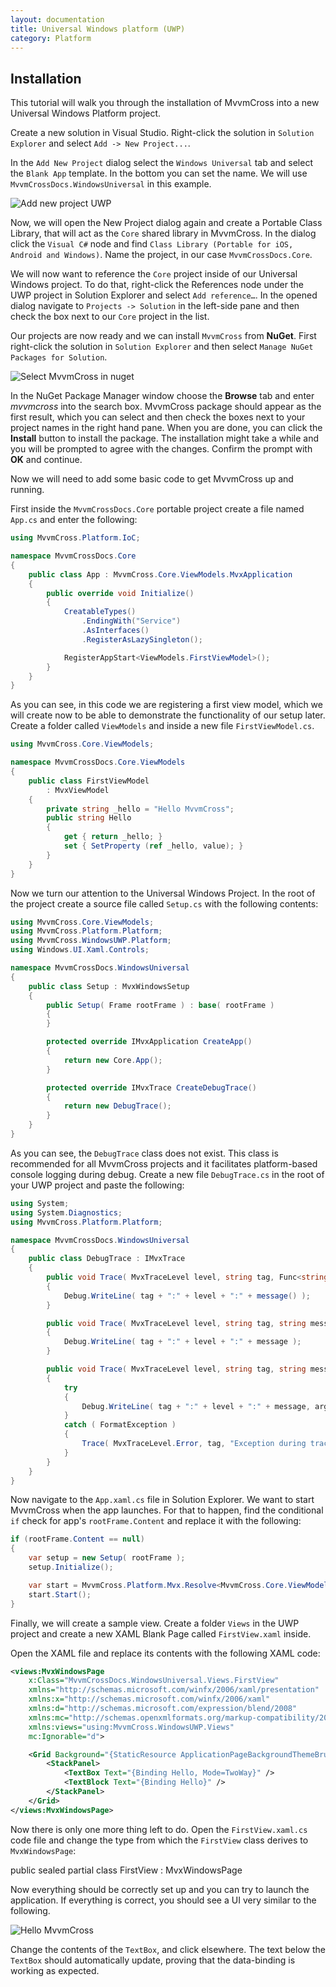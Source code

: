 ```yaml
---
layout: documentation
title: Universal Windows platform (UWP)
category: Platform
---
```

## Installation
This tutorial will walk you through the installation of MvvmCross into a new Universal Windows Platform project.

Create a new solution in Visual Studio. Right-click the solution in `Solution Explorer` and select `Add -> New Project...`.

In the `Add New Project` dialog select the `Windows Universal` tab and select the `Blank App` template. In the bottom you can set the name. We will use `MvvmCrossDocs.WindowsUniversal` in this example.

![Add new project UWP](../new-project.png)

Now, we will open the New Project dialog again and create a Portable Class Library, that will act as the `Core` shared library in MvvmCross. In the dialog click the `Visual C#` node and find `Class Library (Portable for iOS, Android and Windows)`. Name the project, in our case `MvvmCrossDocs.Core`.


We will now want to reference the `Core` project inside of our Universal Windows project. To do that, right-click the References node under the UWP project in Solution Explorer and select `Add reference…`. In the opened dialog navigate to `Projects -> Solution` in the left-side pane and then check the box next to our `Core` project in the list.

Our projects are now ready and we can install `MvvmCross` from **NuGet**. First right-click the solution in `Solution Explorer` and then select `Manage NuGet Packages for Solution`.

![Select MvvmCross in nuget](../mvvmcross-select-nuget.png)

In the NuGet Package Manager window choose the **Browse** tab and enter *mvvmcross* into the search box. MvvmCross package should appear as the first result, which you can select and then check the boxes next to your project names in the right hand pane. When you are done, you can click the **Install** button to install the package. The installation might take a while and you will be prompted to agree with the changes. Confirm the prompt with **OK** and continue.

Now we will need to add some basic code to get MvvmCross up and running.

First inside the `MvvmCrossDocs.Core` portable project create a file named `App.cs` and enter the following:

```c# 
using MvvmCross.Platform.IoC;

namespace MvvmCrossDocs.Core
{
    public class App : MvvmCross.Core.ViewModels.MvxApplication
    {
        public override void Initialize()
        {
            CreatableTypes()
                .EndingWith("Service")
                .AsInterfaces()
                .RegisterAsLazySingleton();

            RegisterAppStart<ViewModels.FirstViewModel>();
        }
    }
}
```

As you can see, in this code we are registering a first view model, which we will create now to be able to demonstrate the functionality of our setup later. Create a folder called `ViewModels` and inside a new file `FirstViewModel.cs`.

```c# 
using MvvmCross.Core.ViewModels;

namespace MvvmCrossDocs.Core.ViewModels
{
    public class FirstViewModel 
        : MvxViewModel
    {
        private string _hello = "Hello MvvmCross";
        public string Hello
        { 
            get { return _hello; }
            set { SetProperty (ref _hello, value); }
        }
    }
}
```

Now we turn our attention to the Universal Windows Project. In the root of the project create a source file called `Setup.cs` with the following contents:

```c# 
using MvvmCross.Core.ViewModels;
using MvvmCross.Platform.Platform;
using MvvmCross.WindowsUWP.Platform;
using Windows.UI.Xaml.Controls;

namespace MvvmCrossDocs.WindowsUniversal
{
    public class Setup : MvxWindowsSetup
    {
        public Setup( Frame rootFrame ) : base( rootFrame )
        {
        }

        protected override IMvxApplication CreateApp()
        {
            return new Core.App();
        }

        protected override IMvxTrace CreateDebugTrace()
        {
            return new DebugTrace();
        }
    }
}

```

As you can see, the `DebugTrace` class does not exist. This class is recommended for all MvvmCross projects and it facilitates platform-based console logging during debug. Create a new file `DebugTrace.cs` in the root of your UWP project and paste the following:

```c# 
using System;
using System.Diagnostics;
using MvvmCross.Platform.Platform;

namespace MvvmCrossDocs.WindowsUniversal
{
    public class DebugTrace : IMvxTrace
    {
        public void Trace( MvxTraceLevel level, string tag, Func<string> message )
        {
            Debug.WriteLine( tag + ":" + level + ":" + message() );
        }

        public void Trace( MvxTraceLevel level, string tag, string message )
        {
            Debug.WriteLine( tag + ":" + level + ":" + message );
        }

        public void Trace( MvxTraceLevel level, string tag, string message, params object[] args )
        {
            try
            {
                Debug.WriteLine( tag + ":" + level + ":" + message, args );
            }
            catch ( FormatException )
            {
                Trace( MvxTraceLevel.Error, tag, "Exception during trace of {0} {1}", level, message );
            }
        }
    }
}
```

Now navigate to the `App.xaml.cs` file in Solution Explorer. We want to start MvvmCross when the app launches. For that to happen, find the conditional `if` check for app's `rootFrame.Content` and replace it with the following:

```c# 
if (rootFrame.Content == null)
{
    var setup = new Setup( rootFrame );
    setup.Initialize();

    var start = MvvmCross.Platform.Mvx.Resolve<MvvmCross.Core.ViewModels.IMvxAppStart>();
    start.Start();
}
```

Finally, we will create a sample view. Create a folder `Views` in the UWP project and create a new XAML Blank Page called `FirstView.xaml` inside.

Open the XAML file and replace its contents with the following XAML code:

```xml
<views:MvxWindowsPage
    x:Class="MvvmCrossDocs.WindowsUniversal.Views.FirstView"
    xmlns="http://schemas.microsoft.com/winfx/2006/xaml/presentation"
    xmlns:x="http://schemas.microsoft.com/winfx/2006/xaml"
    xmlns:d="http://schemas.microsoft.com/expression/blend/2008"
    xmlns:mc="http://schemas.openxmlformats.org/markup-compatibility/2006"
    xmlns:views="using:MvvmCross.WindowsUWP.Views"
    mc:Ignorable="d">

    <Grid Background="{StaticResource ApplicationPageBackgroundThemeBrush}">
        <StackPanel>
            <TextBox Text="{Binding Hello, Mode=TwoWay}" />
            <TextBlock Text="{Binding Hello}" />
        </StackPanel>
    </Grid>
</views:MvxWindowsPage>
```

Now there is only one more thing left to do. Open the `FirstView.xaml.cs` code file and change the type from which the `FirstView` class derives to `MvxWindowsPage`:

public sealed partial class FirstView : MvxWindowsPage

Now everything should be correctly set up and you can try to launch the application. If everything is correct, you should see a UI very similar to the following.

![Hello MvvmCross](../hello-mvvmcross.png)

Change the contents of the `TextBox`, and click elsewhere. The text below the `TextBox` should automatically update, proving that the data-binding is working as expected.
